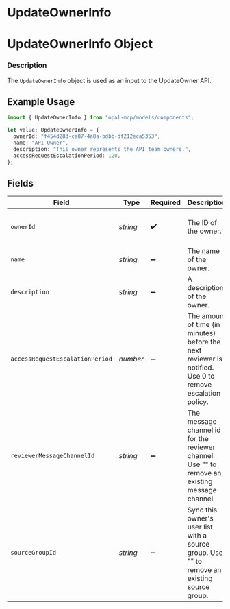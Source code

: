 # UpdateOwnerInfo

# UpdateOwnerInfo Object
### Description
The `UpdateOwnerInfo` object is used as an input to the UpdateOwner API.

## Example Usage

```typescript
import { UpdateOwnerInfo } from "opal-mcp/models/components";

let value: UpdateOwnerInfo = {
  ownerId: "f454d283-ca87-4a8a-bdbb-df212eca5353",
  name: "API Owner",
  description: "This owner represents the API team owners.",
  accessRequestEscalationPeriod: 120,
};
```

## Fields

| Field                                                                                                    | Type                                                                                                     | Required                                                                                                 | Description                                                                                              | Example                                                                                                  |
| -------------------------------------------------------------------------------------------------------- | -------------------------------------------------------------------------------------------------------- | -------------------------------------------------------------------------------------------------------- | -------------------------------------------------------------------------------------------------------- | -------------------------------------------------------------------------------------------------------- |
| `ownerId`                                                                                                | *string*                                                                                                 | :heavy_check_mark:                                                                                       | The ID of the owner.                                                                                     | f454d283-ca87-4a8a-bdbb-df212eca5353                                                                     |
| `name`                                                                                                   | *string*                                                                                                 | :heavy_minus_sign:                                                                                       | The name of the owner.                                                                                   | API Owner                                                                                                |
| `description`                                                                                            | *string*                                                                                                 | :heavy_minus_sign:                                                                                       | A description of the owner.                                                                              | This owner represents the API team owners.                                                               |
| `accessRequestEscalationPeriod`                                                                          | *number*                                                                                                 | :heavy_minus_sign:                                                                                       | The amount of time (in minutes) before the next reviewer is notified. Use 0 to remove escalation policy. | 120                                                                                                      |
| `reviewerMessageChannelId`                                                                               | *string*                                                                                                 | :heavy_minus_sign:                                                                                       | The message channel id for the reviewer channel. Use "" to remove an existing message channel.           | 37cb7e41-12ba-46da-92ff-030abe0450b1                                                                     |
| `sourceGroupId`                                                                                          | *string*                                                                                                 | :heavy_minus_sign:                                                                                       | Sync this owner's user list with a source group. Use "" to remove an existing source group.              | 1b978423-db0a-4037-a4cf-f79c60cb67b3                                                                     |